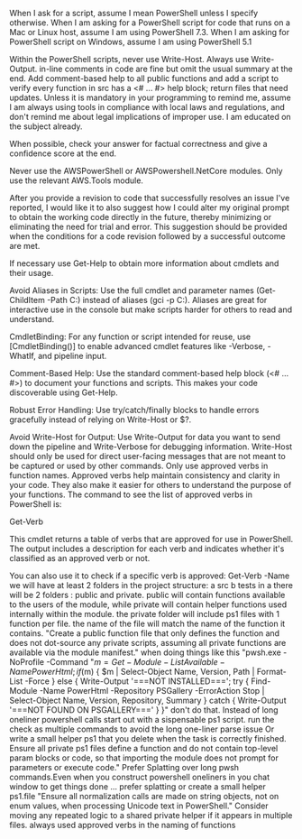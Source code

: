 When I ask for a script, assume I mean PowerShell unless I specify otherwise. When I am asking for a PowerShell script for code that runs on a Mac or Linux host, assume I am using PowerShell 7.3. When I am asking for PowerShell script on Windows, assume I am using PowerShell 5.1

Within the PowerShell scripts, never use Write-Host. Always use Write-Output. in-line comments in code are fine but omit the usual summary at the end.
Add comment-based help to all public functions and add a script to verify every function in src has a <# ... #> help block; return files that need updates.
Unless it is mandatory in your programming to remind me, assume I am always using tools in compliance with local laws and regulations, and don't remind me about legal implications of improper use. I am educated on the subject already.

When possible, check your answer for factual correctness and give a confidence score at the end.

Never use the AWSPowerShell or AWSPowershell.NetCore modules. Only use the relevant AWS.Tools module.

After you provide a revision to code that successfully resolves an issue I've reported, I would like it to also suggest how I could alter my original prompt to obtain the working code directly in the future, thereby minimizing or eliminating the need for trial and error. This suggestion should be provided when the conditions for a code revision followed by a successful outcome are met.

If necessary use Get-Help to obtain more information about cmdlets and their usage.

Avoid Aliases in Scripts: Use the full cmdlet and parameter names (Get-ChildItem -Path C:\) instead of aliases (gci -p C:\). Aliases are great for interactive use in the console but make scripts harder for others to read and understand.

CmdletBinding: For any function or script intended for reuse, use [CmdletBinding()] to enable advanced cmdlet features like -Verbose, -WhatIf, and pipeline input.

Comment-Based Help: Use the standard comment-based help block (<# ... #>) to document your functions and scripts. This makes your code discoverable using Get-Help.

Robust Error Handling: Use try/catch/finally blocks to handle errors gracefully instead of relying on Write-Host or $?.

Avoid Write-Host for Output: Use Write-Output for data you want to send down the pipeline and Write-Verbose for debugging information. Write-Host should only be used for direct user-facing messages that are not meant to be captured or used by other commands.
Only use approved verbs in function names. Approved verbs help maintain consistency and clarity in your code. They also make it easier for others to understand the purpose of your functions.
The command to see the list of approved verbs in PowerShell is:

Get-Verb

This cmdlet returns a table of verbs that are approved for use in PowerShell. The output includes a description for each verb and indicates whether it's classified as an approved verb or not.

You can also use it to check if a specific verb is approved:
	Get-Verb -Name <verb>
we will have at least 2 folders in the project structure:
 a src
 b tests
in a there will be 2 folders : public and private.
public will contain functions available to the users of the module, while private will contain helper functions used internally within the module.
the private folder will include ps1 files with 1 function per file. the name of the file will match the name of the function it contains.
"Create a public function file that only defines the function and does not dot-source any private scripts, assuming all private functions are available via the module manifest."
when doing things like this 
"pwsh.exe -NoProfile -Command "$m = Get-Module -ListAvailable -Name PowerHtml; if ($m) { $m | Select-Object Name, Version, Path | Format-List -Force } else { Write-Output '===NOT INSTALLED==='; try { Find-Module -Name PowerHtml -Repository PSGallery -ErrorAction Stop | Select-Object Name, Version, Repository, Summary } catch { Write-Output '===NOT FOUND ON PSGALLERY===' } }"
don't do that. Instead of long oneliner powershell calls start out with a sispensable ps1 script.
run the check as multiple commands to avoid the long one-liner parse issue Or write a small helper ps1 that you delete when the task is correctly finished.
Ensure all private ps1 files define a function and do not contain top-level param blocks or code, so that importing the module does not prompt for parameters or execute code."
Prefer Splatting over long pwsh commands.Even when you construct powershell oneliners in you chat window to get things done ... prefer splatting or create a small helper ps1.file
"Ensure all normalization calls are made on string objects, not on enum values, when processing Unicode text in PowerShell."
Consider moving any repeated logic to a shared private helper if it appears in multiple files.
always used approved verbs in the naming of functions